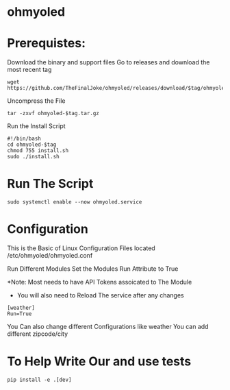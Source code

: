 # ohmyoled

# Prerequistes:

Download the binary and support files
Go to releases and download the most recent tag
```
wget https://github.com/TheFinalJoke/ohmyoled/releases/download/$tag/ohmyoled-$tag.tar.gz
```
Uncompress the File
```
tar -zxvf ohmyoled-$tag.tar.gz
```
Run the Install Script
```
#!/bin/bash
cd ohmyoled-$tag
chmod 755 install.sh
sudo ./install.sh
```

# Run The Script 

```
sudo systemctl enable --now ohmyoled.service
```

# Configuration 
This is the Basic of Linux Configuration Files located /etc/ohmyoled/ohmyoled.conf

Run Different Modules Set the Modules Run Attribute to True

*Note: Most needs to have API Tokens assoicated to The Module 
* You will also need to Reload The service after any changes

```
[weather]
Run=True
```

You Can also change different Configurations like weather 
You can add different zipcode/city 

# To Help Write Our and use tests
```
pip install -e .[dev]
```